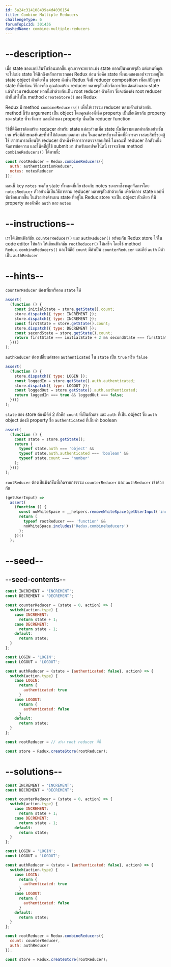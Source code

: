```yaml
---
id: 5a24c314108439a4d4036154
title: Combine Multiple Reducers
challengeType: 6
forumTopicId: 301436
dashedName: combine-multiple-reducers
---
```


# --description--

เมื่อ state ของแอปเริ่มซับซ้อนมากขึ้น คุณอาจจะอยากแบ่ง state ออกเป็นหลายๆตัว แต่แทนที่คุณจะไปแบ่ง state ให้นึกถึงหลักการแรกของ Redux ก่อน ซึ่งคือ state ทั้งหมดของแอปจะรวมอยู่ใน state object ตัวเดียวใน store 
ดังนั้น Redux จึงมี reducer composition เพื่อแก้ปัญหา state ที่ซับซ้อน 
วิธีการคือ คุณต้องสร้าง reducer หลายๆตัวเพื่อจัดการกับแต่ละส่วนของ state แล้วก็รวม reducer พวกนี้เข้าด้วยกันเป็น root reducer ตัวเดียว ซึ่งจะต้องส่ง root reducer ตัวนี้เข้าไปใน method `createStore()` ของ Redux

Redux มี method `combineReducers()` เพื่อให้เรารวม reducer หลายตัวเข้าด้วยกัน 
method นี้รับ argument เป็น object โดยคุณต้องตั้งชื่อ property เป็นชื่อเดียวกับ property ของ state ที่จะจัดการ และมีค่าของ property นั้นเป็น reducer function

วิธีที่ดีคือเราต้องสร้าง reducer สำหรับ state แต่ละส่วนเมื่อ state นั้นมีความแตกต่างกันอย่างชันเจน หรือมีลักษณะพิเศษที่ทำให้ต้องแยกออกมา
เช่น ในแอพสำหรับจดโน๊ตที่มีการตรวจสอบสิทธิ์ของผู้ใช้ เราสามารถเขียนให้ reducer ตัวหนึ่งจัดการการตรวจสอบสิทธิ์ ในขณะที่ reducer อีกตัวหนึ่งจัดการข้อความ และโน๊ตที่ผู้ใช้ submit มา 
สำหรับแอปจดโน๊ตนี้ เราจะเขียน method `combineReducers()` ได้ตามนี้:

```js
const rootReducer = Redux.combineReducers({
  auth: authenticationReducer,
  notes: notesReducer
});
```

ตอนนี้ key `notes` จะเก็บ state ทั้งหมดที่เกี่ยวข้องกับ notes ของเราซึ่งจะถูกจัดการโดย `notesReducer`
ตัวอย่างนี้เป็นวิธีการรวม reducer หลายๆตัวเข้าด้วยกัน เพื่อจัดการ state แอปที่ซับซ้อนมากขึ้น 
ในตัวอย่างด้านบน state ที่อยู่ใน Redux store จะเป็น object ตัวเดียว ที่มี property สองตัวคือ `auth` และ `notes`

# --instructions--

เราได้เขียนฟังก์ชัน `counterReducer()` และ `authReducer()` พร้อมกับ Redux store ไว้ใน code editor ให้แล้ว 
ให้เขียนฟังก์ชัน `rootReducer()` ให้เสร็จ โดยใช้ method `Redux.combineReducers()` และให้คีย์ `count` มีค่าเป็น `counterReducer` และคีย์ `auth` มีค่าเป็น `authReducer`

# --hints--

`counterReducer` ต้องเพิ่มหรือลด `state` ได้

```js
assert(
  (function () {
    const initialState = store.getState().count;
    store.dispatch({ type: INCREMENT });
    store.dispatch({ type: INCREMENT });
    const firstState = store.getState().count;
    store.dispatch({ type: DECREMENT });
    const secondState = store.getState().count;
    return firstState === initialState + 2 && secondState === firstState - 1;
  })()
);
```

`authReducer` ต้องเปลี่ยนค่าของ `authenticated` ใน `state` เป็น `true` หรือ `false`

```js
assert(
  (function () {
    store.dispatch({ type: LOGIN });
    const loggedIn = store.getState().auth.authenticated;
    store.dispatch({ type: LOGOUT });
    const loggedOut = store.getState().auth.authenticated;
    return loggedIn === true && loggedOut === false;
  })()
);
```

`state` ของ store ต้องมีคีย์ 2 ตัวคือ `count` ที่เป็นตัวเลข และ `auth` ที่เป็น object ซึ่ง `auth` object ต้องมี property ชื่อ `authenticated` ที่เก็บค่า boolean

```js
assert(
  (function () {
    const state = store.getState();
    return (
      typeof state.auth === 'object' &&
      typeof state.auth.authenticated === 'boolean' &&
      typeof state.count === 'number'
    );
  })()
);
```

`rootReducer` ต้องเป็นฟังก์ชันที่เกิดจากการรวม `counterReducer` และ `authReducer` เข้าด้วยกัน

```js
(getUserInput) =>
  assert(
    (function () {
      const noWhiteSpace = __helpers.removeWhiteSpace(getUserInput('index'));
      return (
        typeof rootReducer === 'function' &&
        noWhiteSpace.includes('Redux.combineReducers')
      );
    })()
  );
```

# --seed--

## --seed-contents--

```js
const INCREMENT = 'INCREMENT';
const DECREMENT = 'DECREMENT';

const counterReducer = (state = 0, action) => {
  switch(action.type) {
    case INCREMENT:
      return state + 1;
    case DECREMENT:
      return state - 1;
    default:
      return state;
  }
};

const LOGIN = 'LOGIN';
const LOGOUT = 'LOGOUT';

const authReducer = (state = {authenticated: false}, action) => {
  switch(action.type) {
    case LOGIN:
      return {
        authenticated: true
      }
    case LOGOUT:
      return {
        authenticated: false
      }
    default:
      return state;
  }
};

const rootReducer = // สร้าง root reducer ที่นี่

const store = Redux.createStore(rootReducer);
```

# --solutions--

```js
const INCREMENT = 'INCREMENT';
const DECREMENT = 'DECREMENT';

const counterReducer = (state = 0, action) => {
  switch(action.type) {
    case INCREMENT:
      return state + 1;
    case DECREMENT:
      return state - 1;
    default:
      return state;
  }
};

const LOGIN = 'LOGIN';
const LOGOUT = 'LOGOUT';

const authReducer = (state = {authenticated: false}, action) => {
  switch(action.type) {
    case LOGIN:
      return {
        authenticated: true
      }
    case LOGOUT:
      return {
        authenticated: false
      }
    default:
      return state;
  }
};

const rootReducer = Redux.combineReducers({
  count: counterReducer,
  auth: authReducer
});

const store = Redux.createStore(rootReducer);
```
